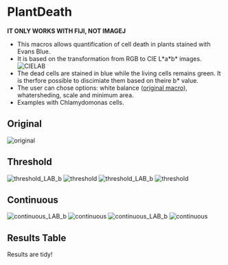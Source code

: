 # PlantDeath
**IT ONLY WORKS WITH FIJI, NOT IMAGEJ**
- This macros allows quantification of cell death in plants stained with Evans Blue.
- It is based on the transformation from RGB to CIE L\*a\*b\* images. 
![CIELAB](./CIELAB.png)
- The dead cells are stained in blue while the living cells remains green. 
It is therfore possible to discimiate them based on theire b\* value. 
- The user can chose options: white balance ([original macro](https://github.com/pmascalchi/ImageJ_Auto-white-balance-correction)), whatersheding, scale and minimum area. 
- Examples with Chlamydomonas cells. 

## Original
![original](./input/3.jpg)

## Threshold
![threshold_LAB_b](./output/3_thld_wb_LAB_b.jpg)
![threshold](./output/3_thld_wb.jpg)
![threshold_LAB_b](./output/1_thld_wb_LAB_b.jpg)
![threshold](./output/1_thld_wb.jpg)


## Continuous
![continuous_LAB_b](./output/3_conti_wb_LAB_b.jpg)
![continuous](./output/3_conti_wb.jpg)
![continuous_LAB_b](./output/1_conti_wb_LAB_b.jpg)
![continuous](./output/1_conti_wb.jpg)

## Results Table
Results are tidy! 